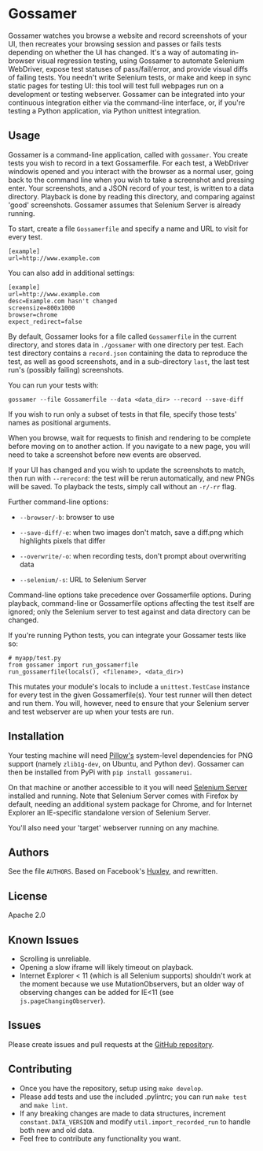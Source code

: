 # Gossamer

Gossamer watches you browse a website and record screenshots of your UI, then
recreates your browsing session and passes or fails tests depending on whether
the UI has changed. It's a way of automating in-browser visual regression
testing, using Gossamer to automate Selenium WebDriver, expose test statuses
of pass/fail/error, and provide visual diffs of failing tests. You needn't
write Selenium tests, or make and keep in sync static pages for testing UI:
this tool will test full webpages run on a development or testing webserver.
Gossamer can be integrated into your continuous integration either via the
command-line interface, or, if you're testing a Python application, via
Python unittest integration.

## Usage

Gossamer is a command-line application, called with `gossamer`. You create
tests you wish to record in a text Gossamerfile. For each test, a WebDriver
windowis opened and you interact with the browser as a normal user, going
back to the command line when you wish to take a screenshot and pressing
enter. Your screenshots, and a JSON record of your test, is written to a
data directory. Playback is done by reading this directory, and comparing
against 'good' screenshots. Gossamer assumes that Selenium Server is
already running.

To start, create a file `Gossamerfile` and specify a name and URL to visit for
every test.

    [example]
    url=http://www.example.com

You can also add in additional settings:

    [example]
    url=http://www.example.com
    desc=Example.com hasn't changed
    screensize=800x1000
    browser=chrome
    expect_redirect=false

By default, Gossamer looks for a file called `Gossamerfile` in the current
directory, and stores data in `./gossamer` with one directory per test. Each
test directory contains a `record.json` containing the data to reproduce the
test, as well as good screenshots, and in a sub-directory `last`, the
last test run's (possibly failing) screenshots.

You can run your tests with:

    gossamer --file Gossamerfile --data <data_dir> --record --save-diff

If you wish to run only a subset of tests in that file, specify those tests'
names as positional arguments.

When you browse, wait for requests to finish and rendering to be complete before
moving on to another action. If you navigate to a new page, you will need
to take a screenshot before new events are observed.

If your UI has changed and you wish to update the screenshots to match, then
run with `--rerecord`: the test will be rerun automatically, and new PNGs
will be saved. To playback the tests, simply call without an `-r/-rr` flag.

Further command-line options:

* `--browser/-b`: browser to use

* `--save-diff/-e`: when two images don't match, save a diff.png which
    highlights pixels that differ
* `--overwrite/-o`: when recording tests, don't prompt about overwriting data
* `--selenium/-s`: URL to Selenium Server

Command-line options take precedence over Gossamerfile options. During playback,
command-line or Gossamerfile options affecting the test itself are ignored;
only the Selenium server to test against and data directory can be changed.

If you're running Python tests, you can integrate your Gossamer tests like so:

    # myapp/test.py
    from gossamer import run_gossamerfile
    run_gossamerfile(locals(), <filename>, <data_dir>)

This mutates your module's locals to include a `unittest.TestCase` instance
for every test in the given Gossamerfile(s). Your test runner will then
detect and run them. You will, however, need to ensure that your Selenium
server and test webserver are up when your tests are run.

## Installation

Your testing machine will need
[Pillow's](https://github.com/python-imaging/Pillow) system-level
dependencies for PNG support (namely `zlib1g-dev`, on Ubuntu, and Python
dev). Gossamer can then be installed from PyPi with `pip install gossamerui`.

On that machine or another accessible to it you will need
[Selenium Server](http://docs.seleniumhq.org/download/) installed and
running. Note that Selenium Server comes with Firefox by default, needing
an additional system package for Chrome, and for Internet Explorer an
IE-specific standalone version of Selenium Server.

You'll also need your 'target' webserver running on any machine.


## Authors

See the file `AUTHORS`. Based on Facebook's
[Huxley](https://github.com/facebook/huxley), and rewritten.

## License

Apache 2.0


## Known Issues

* Scrolling is unreliable.
* Opening a slow iframe will likely timeout on playback.
* Internet Explorer < 11 (which is all Selenium supports) shouldn't work at
the moment because we use MutationObservers, but an older way of observing
changes can be added for IE<11 (see `js.pageChangingObserver`).

## Issues

Please create issues and pull requests at the [GitHub repository](https://github.com/ijl/gossamer).

## Contributing

* Once you have the repository, setup using `make develop`.
* Please add tests and use the included .pylintrc; you can run `make test`
and `make lint`.
* If any breaking changes are made to data structures, increment
`constant.DATA_VERSION` and
modify `util.import_recorded_run` to handle both new and old data.
* Feel free to contribute any functionality you want.

